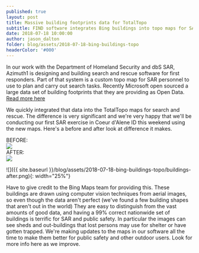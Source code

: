 ```yaml
---
published: true
layout: post
title: Massive building footprints data for TotalTopo
subtitle: FIND software integrates Bing buildings into topo maps for SAR.
date: 2018-07-18 10:00:00
author: jason_dalton
folder: blog/assets/2018-07-18-bing-buildings-topo
headerColor: '#000'
---
```


In our work with the Department of Homeland Security and dbS SAR, Azimuth1 is designing and building search and rescue software for first responders.  Part of that system is a custom topo map for SAR personnel to use to plan and carry out search tasks.  Recently Microsoft open sourced a large <!--more--> data set of building footprints that they are providing as Open Data.  [Read more here](https://blogs.bing.com/maps/2018-06/microsoft-releases-125-million-building-footprints-in-the-us-as-open-data)

We quickly integrated that data into the TotalTopo maps for search and rescue.  The difference is very significant and we're very happy that we'll be conducting our first SAR exercise in Coeur d'Alene ID this weekend using the new maps.  Here's a before and after look at difference it makes.  

<div class="flexItem col-md-3">
BEFORE:
</div>
<div class="flexItem col-md-9">
<img class="img-responsive sarcatImg" src="{{site.baseurl}}/{{page.folder}}/buildings-before.png">
</div>

<div class="flexItem col-md-3">
AFTER:
</div>
<div class="flexItem col-md-9">
<img class="img-responsive sarcatImg" src="{{site.baseurl}}/{{page.folder}}/buildings-after.png">
</div>


![]({{ site.baseurl }}/blog/assets/2018-07-18-bing-buildings-topo/buildings-after.png){: width="25%"}

Have to give credit to the Bing Maps team for providing this.  These buildings are drawn using computer vision techniques from aerial images, so even though the data aren't perfect (we've found a few building shapes that aren't out in the world)  They are easy to distinguish from the vast amounts of good data, and having a 99% correct nationwide set of buildings is terrific for SAR and public safety.  In particular the images can see sheds and out-buildings that lost persons may use for shelter or have gotten trapped.  We're making updates to the maps in our software all the time to make them better for public safety and other outdoor users.  Look for more info here as we improve.
